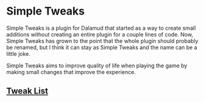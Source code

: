 # Simple Tweaks
Simple Tweaks is a plugin for Dalamud that started as a way to create small additions without creating an entire plugin for a couple lines of code.
Now, Simple Tweaks has grown to the point that the whole plugin should probably be renamed, but I think it can stay as Simple Tweaks and the name can be a little joke.

Simple Tweaks aims to improve quality of life when playing the game by making small changes that improve the experience. 


## [Tweak List](Tweaks.md)